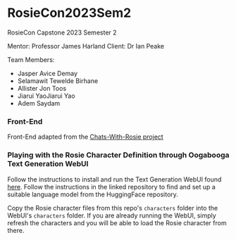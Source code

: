 # RosieCon2023Sem2
RosieCon Capstone 2023 Semester 2

Mentor: Professor James Harland
Client: Dr Ian Peake

Team Members:
- Jasper Avice Demay
- Selamawit Tewelde Birhane
- Allister Jon Toos
- Jiarui YaoJiarui Yao
- Adem Saydam

### Front-End
Front-End adapted from the [Chats-With-Rosie project](https://github.com/Chats-With-Rosie/rosie-front-end)


### Playing with the Rosie Character Definition through Oogabooga Text Generation WebUI
Follow the instructions to install and run the Text Generation WebUI found [here](https://github.com/oobabooga/text-generation-webui). Follow the instructions in the linked repository to find and set up a suitable language model from the HuggingFace repository.


Copy the Rosie character files from this repo's `characters` folder into the WebUI's `characters` folder. If you are already running the WebUI, simply refresh the characters and you will be able to load the Rosie character from there.